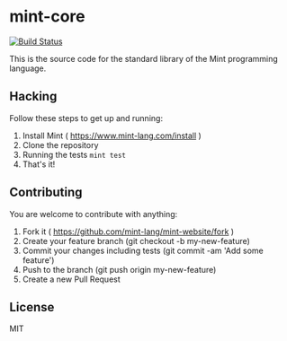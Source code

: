 # mint-core
[![Build Status](https://travis-ci.org/mint-lang/mint-core.svg?branch=master)](https://travis-ci.org/mint-lang/mint-core)

This is the source code for the standard library of the Mint programming
language.

Hacking
-------

Follow these steps to get up and running:

1. Install Mint ( https://www.mint-lang.com/install )
2. Clone the repository
3. Running the tests `mint test`
4. That's it!

Contributing
------------

You are welcome to contribute with anything:

1. Fork it ( https://github.com/mint-lang/mint-website/fork )
2. Create your feature branch (git checkout -b my-new-feature)
3. Commit your changes including tests (git commit -am 'Add some feature')
4. Push to the branch (git push origin my-new-feature)
5. Create a new Pull Request

License
-------
MIT
